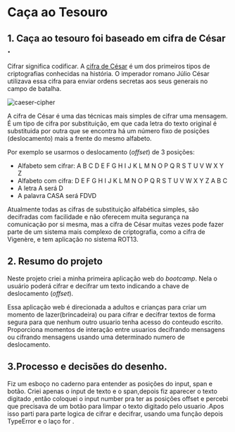 # Caça ao Tesouro

## 1. Caça ao tesouro foi baseado em cifra de César .

Cifrar significa codificar. A [cifra de César](https://pt.wikipedia.org/wiki/Cifra_de_C%C3%A9sar)
é um dos primeiros tipos de criptografias conhecidas na história.
O imperador romano Júlio César utilizava essa cifra para enviar
ordens secretas aos seus generais no campo de batalha.

![caeser-cipher](https://user-images.githubusercontent.com/11894994/60990999-07ffdb00-a320-11e9-87d0-b7c291bc4cd1.png)

A cifra de César é uma das técnicas mais simples de cifrar uma mensagem. É um
tipo de cifra por substituição, em que cada letra do texto original é
substituida por outra que se encontra há um número fixo de posições
(deslocamento) mais a frente do mesmo alfabeto.

Por exemplo se usarmos o deslocamento (_offset_) de 3 posições:

* Alfabeto sem cifrar: A B C D E F G H I J K L M N O P Q R S T U V W X Y Z
* Alfabeto com cifra:  D E F G H I J K L M N O P Q R S T U V W X Y Z A B C
* A letra A será D
* A palavra CASA será FDVD

Atualmente todas as cifras de substituição alfabética simples, são decifradas
com facilidade e não oferecem muita segurança na comunicação por si mesma,
mas a cifra de César muitas vezes pode fazer parte de um sistema
mais complexo de criptografia, como
a cifra de Vigenère, e tem aplicação no sistema ROT13.

## 2. Resumo do projeto

Neste projeto criei a minha primeira aplicação web do _bootcamp_. Nela o usuário
poderá cifrar e decifrar um texto indicando a chave de deslocamento (_offset_).

Essa aplicação web é direcionada a adultos e crianças para criar um momento de lazer(brincadeira) ou para cifrar e decifrar textos de forma segura para que nenhum outro usuario tenha acesso do conteudo escrito.
Proporciona momentos de interação entre usuarios decifrando mensagens ou cifrando mensagens usando uma determinado numero de deslocamento.
## 3.Processo e decisões do desenho.
Fiz um esboço no caderno para entender as posições do input, span e botão.
 Criei apenas o input de texto e o span,depois fiz aparecer o texto digitado ,então coloquei o input number pra ter as posições offset e percebi que precisava de um botão para limpar o texto digitado pelo usuario .Apos isso parti para parte logica de cifrar e decifrar, usando uma função depois TypeError e o laço for .






